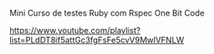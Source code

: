 Mini Curso de testes Ruby com Rspec
One Bit Code

https://www.youtube.com/playlist?list=PLdDT8if5attGc3fgFsFe5cvV9MwlVFNLW